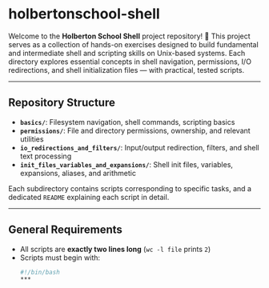 # holbertonschool-shell

Welcome to the **Holberton School Shell** project repository! 👋
This project serves as a collection of hands-on exercises designed to build fundamental and intermediate shell and scripting skills on Unix-based systems.
Each directory explores essential concepts in shell navigation, permissions, I/O redirections, and shell initialization files — with practical, tested scripts.

---

## Repository Structure

- **`basics/`**: Filesystem navigation, shell commands, scripting basics
- **`permissions/`**: File and directory permissions, ownership, and relevant utilities
- **`io_redirections_and_filters/`**: Input/output redirection, filters, and shell text processing
- **`init_files_variables_and_expansions/`**: Shell init files, variables, expansions, aliases, and arithmetic

Each subdirectory contains scripts corresponding to specific tasks, and a dedicated `README` explaining each script in detail.

---

## General Requirements

- All scripts are **exactly two lines long** (`wc -l file` prints `2`)
- Scripts must begin with:
  ```bash
  #!/bin/bash
  ***
